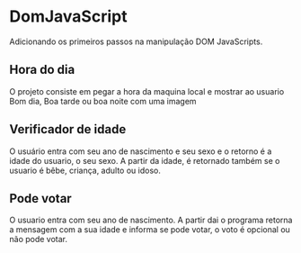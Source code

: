 # DomJavaScript

Adicionando os primeiros passos na manipulação DOM JavaScripts.

<h2> Hora do dia</h2>
<p>O projeto consiste em pegar a hora da maquina local e mostrar ao usuario Bom dia, Boa tarde ou boa noite com uma imagem</p>

<h2>Verificador de idade</h2>
O usuário entra com seu ano de nascimento e seu sexo e o retorno é a idade do usuario, o seu sexo. A partir da idade, é retornado também se o usuario é bêbe, criança, adulto ou idoso.

<h2>Pode votar</h2>
O usuario entra com seu ano de nascimento. A partir dai o programa retorna a mensagem com a sua idade e informa se pode votar, o voto é opcional ou não pode votar.
